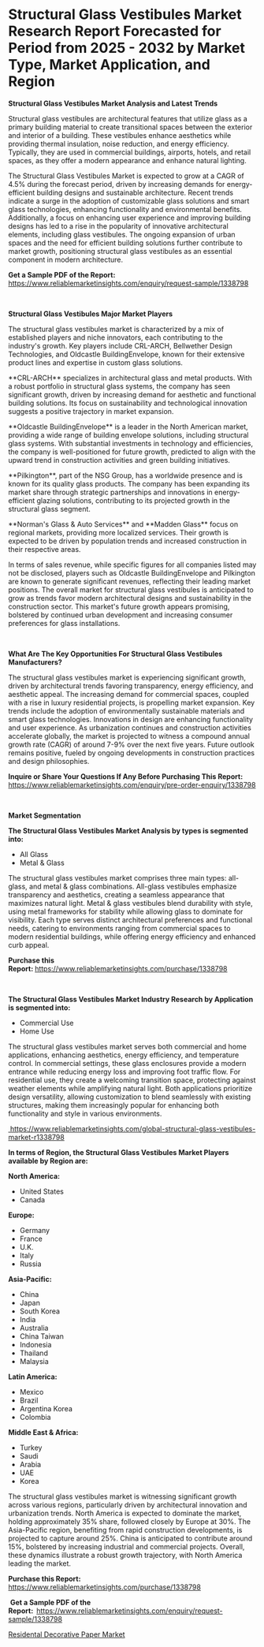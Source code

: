 <p><h1>Structural Glass Vestibules Market Research Report Forecasted for Period from 2025 -  2032 by Market Type, Market Application, and Region</h1></p><p><strong>Structural Glass Vestibules Market Analysis and Latest Trends</strong></p>
<p><p>Structural glass vestibules are architectural features that utilize glass as a primary building material to create transitional spaces between the exterior and interior of a building. These vestibules enhance aesthetics while providing thermal insulation, noise reduction, and energy efficiency. Typically, they are used in commercial buildings, airports, hotels, and retail spaces, as they offer a modern appearance and enhance natural lighting.</p><p>The Structural Glass Vestibules Market is expected to grow at a CAGR of 4.5% during the forecast period, driven by increasing demands for energy-efficient building designs and sustainable architecture. Recent trends indicate a surge in the adoption of customizable glass solutions and smart glass technologies, enhancing functionality and environmental benefits. Additionally, a focus on enhancing user experience and improving building designs has led to a rise in the popularity of innovative architectural elements, including glass vestibules. The ongoing expansion of urban spaces and the need for efficient building solutions further contribute to market growth, positioning structural glass vestibules as an essential component in modern architecture.</p></p>
<p><strong>Get a Sample PDF of the Report:&nbsp;</strong> <a href="https://www.reliablemarketinsights.com/enquiry/request-sample/1338798?utm_campaign=3064&utm_medium=2&utm_source=Github&utm_content=ia&utm_term=27032025&utm_id=structural-glass-vestibules">https://www.reliablemarketinsights.com/enquiry/request-sample/1338798</a></p>
<p>&nbsp;</p>
<p><strong>Structural Glass Vestibules Major Market Players</strong></p>
<p><p>The structural glass vestibules market is characterized by a mix of established players and niche innovators, each contributing to the industry's growth. Key players include CRL-ARCH, Bellwether Design Technologies, and Oldcastle BuildingEnvelope, known for their extensive product lines and expertise in custom glass solutions.</p><p>**CRL-ARCH** specializes in architectural glass and metal products. With a robust portfolio in structural glass systems, the company has seen significant growth, driven by increasing demand for aesthetic and functional building solutions. Its focus on sustainability and technological innovation suggests a positive trajectory in market expansion.</p><p>**Oldcastle BuildingEnvelope** is a leader in the North American market, providing a wide range of building envelope solutions, including structural glass systems. With substantial investments in technology and efficiencies, the company is well-positioned for future growth, predicted to align with the upward trend in construction activities and green building initiatives.</p><p>**Pilkington**, part of the NSG Group, has a worldwide presence and is known for its quality glass products. The company has been expanding its market share through strategic partnerships and innovations in energy-efficient glazing solutions, contributing to its projected growth in the structural glass segment.</p><p>**Norman's Glass & Auto Services** and **Madden Glass** focus on regional markets, providing more localized services. Their growth is expected to be driven by population trends and increased construction in their respective areas.</p><p>In terms of sales revenue, while specific figures for all companies listed may not be disclosed, players such as Oldcastle BuildingEnvelope and Pilkington are known to generate significant revenues, reflecting their leading market positions. The overall market for structural glass vestibules is anticipated to grow as trends favor modern architectural designs and sustainability in the construction sector. This market's future growth appears promising, bolstered by continued urban development and increasing consumer preferences for glass installations.</p></p>
<p>&nbsp;</p>
<p><strong>What Are The Key Opportunities For Structural Glass Vestibules Manufacturers?</strong></p>
<p><p>The structural glass vestibules market is experiencing significant growth, driven by architectural trends favoring transparency, energy efficiency, and aesthetic appeal. The increasing demand for commercial spaces, coupled with a rise in luxury residential projects, is propelling market expansion. Key trends include the adoption of environmentally sustainable materials and smart glass technologies. Innovations in design are enhancing functionality and user experience. As urbanization continues and construction activities accelerate globally, the market is projected to witness a compound annual growth rate (CAGR) of around 7-9% over the next five years. Future outlook remains positive, fueled by ongoing developments in construction practices and design philosophies.</p></p>
<p><strong>Inquire or Share Your Questions If Any Before Purchasing This Report:</strong> <a href="https://www.reliablemarketinsights.com/enquiry/pre-order-enquiry/1338798?utm_campaign=3064&utm_medium=2&utm_source=Github&utm_content=ia&utm_term=27032025&utm_id=structural-glass-vestibules">https://www.reliablemarketinsights.com/enquiry/pre-order-enquiry/1338798</a></p>
<p>&nbsp;</p>
<p><strong>Market Segmentation</strong></p>
<p><strong>The Structural Glass Vestibules Market Analysis by types is segmented into:</strong></p>
<p><ul><li>All Glass</li><li>Metal & Glass</li></ul></p>
<p><p>The structural glass vestibules market comprises three main types: all-glass, and metal & glass combinations. All-glass vestibules emphasize transparency and aesthetics, creating a seamless appearance that maximizes natural light. Metal & glass vestibules blend durability with style, using metal frameworks for stability while allowing glass to dominate for visibility. Each type serves distinct architectural preferences and functional needs, catering to environments ranging from commercial spaces to modern residential buildings, while offering energy efficiency and enhanced curb appeal.</p></p>
<p><strong>Purchase this Report:&nbsp;</strong><a href="https://www.reliablemarketinsights.com/purchase/1338798?utm_campaign=3064&utm_medium=2&utm_source=Github&utm_content=ia&utm_term=27032025&utm_id=structural-glass-vestibules">https://www.reliablemarketinsights.com/purchase/1338798</a></p>
<p>&nbsp;</p>
<p><strong>The Structural Glass Vestibules Market Industry Research by Application is segmented into:</strong></p>
<p><ul><li>Commercial Use</li><li>Home Use</li></ul></p>
<p><p>The structural glass vestibules market serves both commercial and home applications, enhancing aesthetics, energy efficiency, and temperature control. In commercial settings, these glass enclosures provide a modern entrance while reducing energy loss and improving foot traffic flow. For residential use, they create a welcoming transition space, protecting against weather elements while amplifying natural light. Both applications prioritize design versatility, allowing customization to blend seamlessly with existing structures, making them increasingly popular for enhancing both functionality and style in various environments.</p></p>
<p><a href="https://www.reliablemarketinsights.com/global-structural-glass-vestibules-market-r1338798?utm_campaign=3064&utm_medium=2&utm_source=Github&utm_content=ia&utm_term=27032025&utm_id=structural-glass-vestibules">&nbsp;https://www.reliablemarketinsights.com/global-structural-glass-vestibules-market-r1338798</a></p>
<p><strong>In terms of Region, the Structural Glass Vestibules Market Players available by Region are:</strong></p>
<p>
    <p> <strong> North America: </strong>
        <ul>
            <li>United States</li>
            <li>Canada</li>
        </ul>
        </p> 
    <p> <strong> Europe: </strong>
        <ul>
            <li>Germany</li>
            <li>France</li>
            <li>U.K.</li>
            <li>Italy</li>
            <li>Russia</li>
        </ul>
        </p> 
    <p> <strong> Asia-Pacific: </strong>
        <ul>
            <li>China</li>
            <li>Japan</li>
            <li>South Korea</li>
            <li>India</li>
            <li>Australia</li>
            <li>China Taiwan</li>
            <li>Indonesia</li>
            <li>Thailand</li>
            <li>Malaysia</li>
        </ul>
        </p> 
    <p> <strong> Latin America: </strong>
        <ul>
            <li>Mexico</li>
            <li>Brazil</li>
            <li>Argentina Korea</li>
            <li>Colombia</li>
        </ul>
        </p> 
    <p> <strong> Middle East & Africa: </strong>
        <ul>
            <li>Turkey</li>
            <li>Saudi</li>
            <li>Arabia</li>
            <li>UAE</li>
            <li>Korea</li>
        </ul>
    </p>
    </p>
<p><p>The structural glass vestibules market is witnessing significant growth across various regions, particularly driven by architectural innovation and urbanization trends. North America is expected to dominate the market, holding approximately 35% share, followed closely by Europe at 30%. The Asia-Pacific region, benefiting from rapid construction developments, is projected to capture around 25%. China is anticipated to contribute around 15%, bolstered by increasing industrial and commercial projects. Overall, these dynamics illustrate a robust growth trajectory, with North America leading the market.</p></p>
<p><strong>Purchase this Report: </strong><a href="https://www.reliablemarketinsights.com/purchase/1338798?utm_campaign=3064&utm_medium=2&utm_source=Github&utm_content=ia&utm_term=27032025&utm_id=structural-glass-vestibules">https://www.reliablemarketinsights.com/purchase/1338798</a></p>
<p>&nbsp;<strong>Get a Sample PDF of the Report:&nbsp;&nbsp;</strong><a href="https://www.reliablemarketinsights.com/enquiry/request-sample/1338798?utm_campaign=3064&utm_medium=2&utm_source=Github&utm_content=ia&utm_term=27032025&utm_id=structural-glass-vestibules">https://www.reliablemarketinsights.com/enquiry/request-sample/1338798</a></p>
<p><strong></strong></p>
<p><p><a href="https://github.com/rianttegang/Market-Research-Report-List-1/blob/main/residental-decorative-paper-market.md?utm_campaign=3064&utm_medium=2&utm_source=Github&utm_content=ia&utm_term=27032025&utm_id=structural-glass-vestibules">Residental Decorative Paper Market</a></p></p>